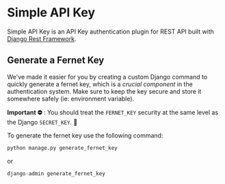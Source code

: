 # Simple API Key

Simple API Key is an API Key authentication plugin for REST API built with [Django Rest Framework](https://www.django-rest-framework.org/). 

## Generate a Fernet Key
We've made it easier for you by creating a custom Django command to quickly generate a fernet key, which is a *crucial component* in the authentication system. Make sure to keep the key secure and store it somewhere safely (ie: environment variable). 

**Important ⛔️** : You should treat the `FERNET_KEY` security at the same level as the Django `SECRET_KEY`. 🫡

To generate the fernet key use the following command:

```python
python manage.py generate_fernet_key
```
or 
```python
django-admin generate_fernet_key
```
